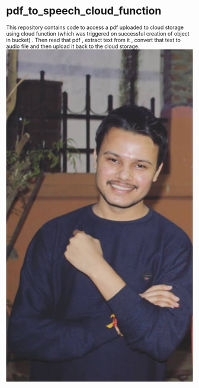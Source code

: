 # pdf_to_speech_cloud_function

This repository contains code to access a pdf uploaded to cloud storage using cloud function (which was triggered on successful creation of object in bucket) . Then read that pdf , extract text from it , convert that text to audio file and then upload it back to the cloud storage.
![This is an image](https://github.com/AbhinavSingh111/pdf_to_speech_cloud_function/blob/main/ab.png)
